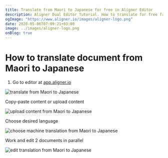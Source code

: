 ```yaml
---
title: Translate from Maori to Japanese for free in Aligner Editor
description: Aligner Dual Editor Tutorial. How to translate for free from Maori to Japanese. Aligner is multilingual document management platform. 
ogImage: "https://www.aligner.io/images/aligner-logo.png"
date: 2020-05-06T07:09:21+03:00
image: ../images/aligner-logo.png
onBlog: true
---
```


# How to translate document from Maori to Japanese

1. Go to editor at [app.aligner.io](https://app.aligner.io "Aligner App web page")

![translate from Maori to Japanese](../aligner-blank-editor.png "translate from Maori to Japanese")

Copy-paste content or upload content

![upload content from Maori to Japanese](../aligner-uploaded-document.png "upload content from Maori to Japanese")

Choose desired language

![choose machine translation from Maori to Japanese](../aligner-language-dropdown.png "choose machine translation from Maori to Japanese")

Work and edit 2 documents in parallel

![edit translation from Maori to Japanese](../aligner-double-sitded-editor.png "edit translation from Maori to Japanese")

